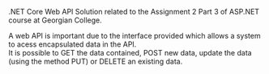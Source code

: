 <p>.NET Core Web API Solution related to the Assignment 2 Part 3 of ASP.NET course at Georgian College.</p>
<p>A web API is important due to the interface provided which allows a system to acess encapsulated data in the API.</br>
It is possible to GET the data contained, POST new data, update the data (using the method PUT) or DELETE an existing data.</p>

